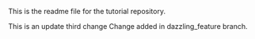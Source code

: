 This is the readme file for the tutorial 
repository.


This is an update
third change
Change added in dazzling_feature branch.